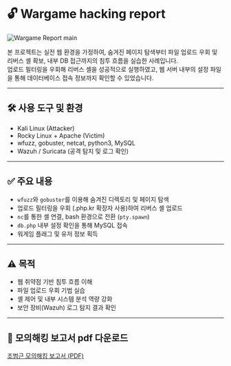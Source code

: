 # 🔓 Wargame hacking report

![Wargame Report main](https://github.com/your-username/your-repo-name/blob/main/Wargame_report_main.gif?raw=true)


본 프로젝트는 실전 웹 환경을 가정하여, 숨겨진 페이지 탐색부터 파일 업로드 우회 및 리버스 셸 확보, 내부 DB 접근까지의 침투 흐름을 실습한 사례입니다.  
업로드 필터링을 우회해 리버스 셸을 성공적으로 실행하였고, 웹 서버 내부의 설정 파일을 통해 데이터베이스 접속 정보까지 확인할 수 있었습니다.

---

## 🛠️ 사용 도구 및 환경

- Kali Linux (Attacker)
- Rocky Linux + Apache (Victim)
- wfuzz, gobuster, netcat, python3, MySQL
- Wazuh / Suricata (공격 탐지 및 로그 확인)

---

## ✅ 주요 내용

- `wfuzz`와 `gobuster`를 이용해 숨겨진 디렉토리 및 페이지 탐색
- 업로드 필터링을 우회 (.php.kr 확장자 사용)하여 리버스 셸 업로드
- `nc`를 통한 셸 연결, bash 환경으로 전환 (`pty.spawn`)
- `db.php` 내부 설정 확인을 통해 MySQL 접속
- 워게임 플래그 및 유저 정보 획득

---

## ⚠️ 목적

- 웹 취약점 기반 침투 흐름 이해
- 파일 업로드 우회 기법 실습
- 셸 제어 및 내부 시스템 분석 역량 강화
- 보안 장비(Wazuh) 로그 탐지 결과 확인

---

## 📝 모의해킹 보고서 pdf 다운로드
[조범근 모의해킹 보고서 (PDF)](https://github.com/your-username/your-repo-name/blob/main/조범근%20모의해킹보고서.pdf)


